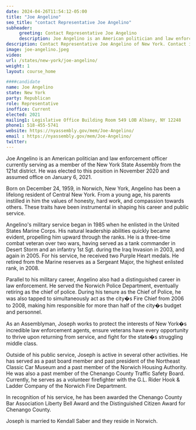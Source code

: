 ```yaml
---
date: 2024-04-26T11:54:12-05:00
title: "Joe Angelino"
seo_title: "contact Representative Joe Angelino"
subheader:
     greeting: Contact Representative Joe Angelino
     description: Joe Angelino is an American politician and law enforcement officer currently serving as a member of the New York State Assembly from the 121st district. He was elected to this position in November 2020 and assumed office on January 6, 2021.
description: Contact Representative Joe Angelino of New York. Contact information for Joe Angelino includes email address, phone number, and mailing address.
image: joe-angelino.jpeg
video:
url: /states/new-york/joe-angelino/
weight: 1
layout: course_home

####candidate
name: Joe Angelino
state: New York
party: Republican
role: Representative
inoffice: Current
elected: 2021
mailing1: Legislative Office Building Room 549 LOB Albany, NY 12248
phone1: 518-455-5741
website: https://nyassembly.gov/mem/Joe-Angelino/
email : https://nyassembly.gov/mem/Joe-Angelino/
twitter:
---
```

Joe Angelino is an American politician and law enforcement officer currently serving as a member of the New York State Assembly from the 121st district. He was elected to this position in November 2020 and assumed office on January 6, 2021.

Born on December 24, 1959, in Norwich, New York, Angelino has been a lifelong resident of Central New York. From a young age, his parents instilled in him the values of honesty, hard work, and compassion towards others. These traits have been instrumental in shaping his career and public service.

Angelino's military service began in 1985 when he enlisted in the United States Marine Corps. His natural leadership abilities quickly became evident, propelling him upward through the ranks. He is a three-time combat veteran over two wars, having served as a tank commander in Desert Storm and an infantry 1st Sgt. during the Iraq Invasion in 2003, and again in 2005. For his service, he received two Purple Heart medals. He retired from the Marine reserves as a Sergeant Major, the highest enlisted rank, in 2008.

Parallel to his military career, Angelino also had a distinguished career in law enforcement. He served the Norwich Police Department, eventually retiring as the chief of police. During his tenure as the Chief of Police, he was also tapped to simultaneously act as the city�s Fire Chief from 2006 to 2008, making him responsible for more than half of the city�s budget and personnel.

As an Assemblyman, Joseph works to protect the interests of New York�s incredible law enforcement agents, ensure veterans have every opportunity to thrive upon returning from service, and fight for the state�s struggling middle class.

Outside of his public service, Joseph is active in several other activities. He has served as a past board member and past president of the Northeast Classic Car Museum and a past member of the Norwich Housing Authority. He was also a past member of the Chenango County Traffic Safety Board. Currently, he serves as a volunteer firefighter with the G.L. Rider Hook & Ladder Company of the Norwich Fire Department.

In recognition of his service, he has been awarded the Chenango County Bar Association Liberty Bell Award and the Distinguished Citizen Award for Chenango County.

Joseph is married to Kendall Saber and they reside in Norwich.
